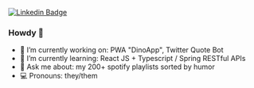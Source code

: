 [![Linkedin Badge](https://img.shields.io/badge/-LinkedIn-blue?style=flat&logo=Linkedin&logoColor=white&link=https://www.linkedin.com/in/mayra-cademartori-4032b51ab/)](https://www.linkedin.com/in/mayra-cademartori-4032b51ab/)

### Howdy 🤠

- 🔭 I’m currently working on: PWA "DinoApp", Twitter Quote Bot
- 🌱 I’m currently learning: React JS + Typescript / Spring RESTful APIs
- 💬 Ask me about: my 200+ spotify playlists sorted by humor
- 💻 Pronouns: they/them
